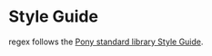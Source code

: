 # Style Guide

regex follows the [Pony standard library Style Guide](https://github.com/ponylang/ponyc/blob/master/STYLE_GUIDE.md).
